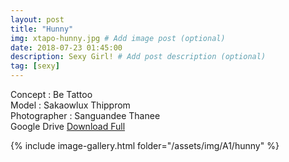 ```yaml
---
layout: post
title: "Hunny"
img: xtapo-hunny.jpg # Add image post (optional)
date: 2018-07-23 01:45:00
description: Sexy Girl! # Add post description (optional)
tag: [sexy]
---
```

Concept : Be Tattoo  
Model : Sakaowlux Thipprom  
Photographer : Sanguandee Thanee    
Google Drive [Download Full](http://gestyy.com/e0GcJo)                    

{% include image-gallery.html folder="/assets/img/A1/hunny" %}
